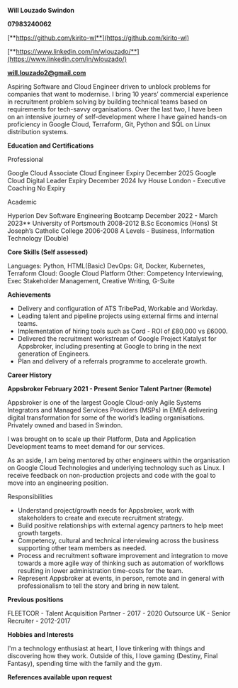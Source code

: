 ﻿**Will Louzado
Swindon**

**07983240062**

[**https://github.com/kirito-wl**](https://github.com/kirito-wl)

[**https://www.linkedin.com/in/wlouzado/**](https://www.linkedin.com/in/wlouzado/)

[**will.louzado2@gmail.com**](mailto:will.louzado2@gmail.com)

Aspiring Software and Cloud Engineer driven to unblock problems for companies that want to modernise. I bring 10 years’ commercial experience in recruitment problem solving by building technical teams based on requirements for tech-savvy organisations. Over the last two, I have been on an intensive journey of self-development where I have gained hands-on proficiency in Google Cloud, Terraform, Git, Python and SQL on Linux distribution systems.

**Education and Certifications**

Professional 

Google Cloud Associate Cloud Engineer 		Expiry December 2025
Google Cloud Digital Leader		 	 	Expiry December 2024
Ivy House London - Executive Coaching		No Expiry

Academic

Hyperion Dev
Software Engineering Bootcamp			December 2022 - March 2023**
University of Portsmouth				2008-2012
B.Sc Economics (Hons)
St Joseph’s Catholic College				2006-2008
A Levels - Business, Information Technology (Double)

**Core Skills (Self assessed)**

Languages: Python, HTML(Basic)
DevOps: Git, Docker, Kubernetes, Terraform
Cloud: Google Cloud Platform
Other: Competency Interviewing, Exec Stakeholder Management, Creative Writing, G-Suite

**Achievements**


- Delivery and configuration of ATS TribePad, Workable and Workday.
- Leading talent and pipeline projects using external firms and internal teams.
- Implementation of hiring tools such as Cord -  ROI of £80,000 vs £6000.
- Delivered the recruitment workstream of Google Project Katalyst for Appsbroker, including presenting at Google to bring in the next generation of Engineers.
- Plan and delivery of a referrals programme to accelerate growth.

**Career History**

**Appsbroker							February 2021 - Present
Senior Talent Partner (Remote)**

Appsbroker is one of the largest Google Cloud-only Agile Systems Integrators and Managed Services Providers (MSPs) in EMEA delivering digital transformation for some of the world’s leading organisations. Privately owned and based in Swindon.

I was brought on to scale up their Platform, Data and Application Development teams to meet demand for our services.

As an aside, I am being mentored by other engineers within the organisation on Google Cloud Technologies and underlying technology such as Linux. I receive feedback on non-production projects and code with the goal to move into an engineering position.

Responsibilities

- Understand project/growth needs for Appsbroker, work with stakeholders to create and execute recruitment strategy.
- Build positive relationships with external agency partners to help meet growth targets.
- Competency, cultural and technical interviewing across the business supporting other team members as needed.
- Process and recruitment software improvement and integration to move towards a more agile way of thinking such as automation of workflows resulting in lower administration time-costs for the team.
- Represent Appsbroker at events, in person, remote and in general with professionalism to tell the story and bring in new talent.

**Previous positions**

FLEETCOR - Talent Acquisition Partner - 2017 - 2020
Outsource UK - Senior Recruiter - 2012-2017

**Hobbies and Interests**

I'm a technology enthusiast at heart, I love tinkering with things and discovering how they work. Outside of this, I love gaming (Destiny, Final Fantasy), spending time with the family and the gym.

**References available upon request**
